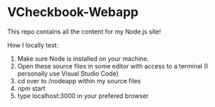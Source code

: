 # VCheckbook-Webapp
This repo contains all the content for my Node.js site!

How I locally test:
1. Make sure Node is installed on your machine.
2. Open these source files in some editor with access to a terminal (I personally use Visual Studio Code)
3. cd over to /nodeapp within my source files
4. npm start
5. type localhost:3000 in your prefered browser
